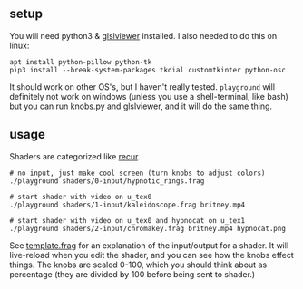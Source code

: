## setup

You will need python3 & [glslviewer](https://github.com/patriciogonzalezvivo/glslViewer/releases) installed. I also needed to do this on linux:

```
apt install python-pillow python-tk
pip3 install --break-system-packages tkdial customtkinter python-osc
```

It should work on other OS's, but I haven't really tested. `playground` will definitely not work on windows (unless you use a shell-terminal, like bash) but you can run knobs.py and glslviewer, and it will do the same thing.


## usage

Shaders are categorized like [recur](https://github.com/cyberboy666/r_e_c_u_r/tree/master/Shaders).

```
# no input, just make cool screen (turn knobs to adjust colors)
./playground shaders/0-input/hypnotic_rings.frag

# start shader with video on u_tex0
./playground shaders/1-input/kaleidoscope.frag britney.mp4

# start shader with video on u_tex0 and hypnocat on u_tex1
./playground shaders/2-input/chromakey.frag britney.mp4 hypnocat.png
```

See [template.frag](shaders/template.frag) for an explanation of the input/output for a shader. It will live-reload when you edit the shader, and you can see how the knobs effect things. The knobs are scaled 0-100, which you should think about as percentage (they are divided by 100 before being sent to shader.)
